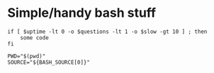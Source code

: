 # Simple/handy bash stuff

```
if [ $uptime -lt 0 -o $questions -lt 1 -o $slow -gt 10 ] ; then
    some code
fi

PWD="$(pwd)"
SOURCE="${BASH_SOURCE[0]}"
```

